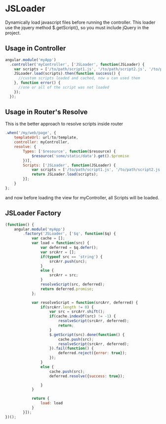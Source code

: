 # JSLoader
Dynamically load javascript files before running the controller. This loader use the jquery method $.getScript(), so you must include jQuery in the project.

## Usage in Controller
```javascript
angular.module('myApp')
  .controller('myController', ['JSLoader', function(JSLoader) {
    var scripts = ['/to/path/script1.js', '/to/path/script2.js', '/to/path/script3.js'];
    JSLoader.load(scripts).then(function success() {
      //custom scripts loaded and cached, now u can used them
    }, function error() {
      //one or all of the script was not loaded
    });
  });
```

## Usage in Router's Resolve
This is the better approach to resolve scripts inside router
```javascript
.when('/my/web/page', {
	templateUrl: url/to/template,
	controller: myController,
	resolve: {
		Types: ['$resource', function($resource) {
			$resource('some/static/data').get().$promise
		})],
		Scripts: ['JSLoader', function(JSLoader) {
			var scripts = ['/to/path/script1.js', '/to/path/script2.js', '/to/path/script3.js'];
			return JSLoader.load(scripts);
		}];
	}
};
```
and now before loading the view for myController, all Scripts will be loaded.

## JSLoader Factory
```javascript
(function() {
    angular.module('myApp')
		.factory('JSLoader', ['$q', function($q) {
			var cache = [];
			var load = function(src) {
				var deferred = $q.defer();
				var srcArr = [];
				if(typeof src == 'string') {
					srcArr.push(src);
				}
				else {
					srcArr = src;
				}
				resolveScript(src, deferred);
				return deferred.promise;
			};

			var resolveScript = function(srcArr, deferred) {
				if(srcArr.length != 0) {
					var src = srcArr.shift();
					if(cache.indexOf(src) != -1) {
						resolveScript(srcArr, deferred);
						return;
					}
					$.getScript(src).done(function() {
						cache.push(src);
						resolveScript(srcArr, deferred);
					}).fail(function() {
						deferred.reject({error: true});
					});
				}
				else {
					cache.push(src);
					deferred.resolve({success: true});

				}
			}

			return {
				load: load
			}
		}]);
})();
```
